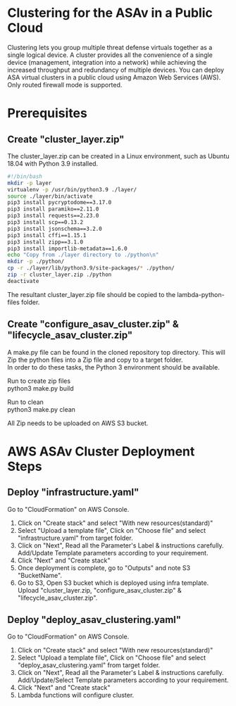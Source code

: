 # Clustering for the ASAv in a Public Cloud
Clustering lets you group multiple threat defense virtuals together as a single logical device. A cluster provides
all the convenience of a single device (management, integration into a network) while achieving the increased
throughput and redundancy of multiple devices. You can deploy ASA  virtual clusters in a public
cloud using Amazon Web Services (AWS). Only routed firewall mode is supported. <br>

# Prerequisites <br>

## Create "cluster_layer.zip"
The cluster_layer.zip can be created in a Linux environment, such as Ubuntu 18.04 with Python 3.9 installed. <br>

```bash
#!/bin/bash
mkdir -p layer
virtualenv -p /usr/bin/python3.9 ./layer/
source ./layer/bin/activate
pip3 install pycryptodome==3.17.0
pip3 install paramiko==2.11.0
pip3 install requests==2.23.0
pip3 install scp==0.13.2
pip3 install jsonschema==3.2.0
pip3 install cffi==1.15.1
pip3 install zipp==3.1.0
pip3 install importlib-metadata==1.6.0
echo "Copy from ./layer directory to ./python\n"
mkdir -p ./python/
cp -r ./layer/lib/python3.9/site-packages/* ./python/
zip -r cluster_layer.zip ./python
deactivate
```
The resultant cluster_layer.zip file should be copied to the lambda-python-files folder. <br>

## Create "configure_asav_cluster.zip" & "lifecycle_asav_cluster.zip"
A make.py file can be found in the cloned repository top directory. This will Zip the python files into a Zip
file and copy to a target folder. <br>
In order to do these tasks, the Python 3 environment should be available. <br>

Run to create zip files <br>
python3 make.py build <br>

Run to clean <br>
python3 make.py clean <br>

All Zip needs to be uploaded on AWS S3 bucket. <br>

# AWS ASAv Cluster Deployment Steps <br>
## Deploy "infrastructure.yaml"
Go to "CloudFormation" on AWS Console. <br>
1. Click on "Create stack" and select "With new resources(standard)" <br>
2. Select "Upload a template file", Click on "Choose file" and select "infrastructure.yaml" from target folder. <br>
3. Click on "Next", Read all the Parameter's Label & instructions carefully. Add/Update Template parameters according to your requirement. <br>
4. Click "Next" and "Create stack" <br>
5. Once deployment is complete, go to "Outputs" and note S3 "BucketName". <br>
6. Go to S3, Open S3 bucket which is deployed using infra template. Upload "cluster_layer.zip, "configure_asav_cluster.zip" & "lifecycle_asav_cluster.zip".

## Deploy "deploy_asav_clustering.yaml"
Go to "CloudFormation" on AWS Console. <br>
1. Click on "Create stack" and select "With new resources(standard)" <br>
2. Select "Upload a template file", Click on "Choose file" and select "deploy_asav_clustering.yaml" from target folder. <br>
3. Click on "Next", Read all the Parameter's Label & instructions carefully. Add/Update/Select Template parameters according to your requirement. <br>
4. Click "Next" and "Create stack" <br>
5. Lambda functions will configure cluster.
